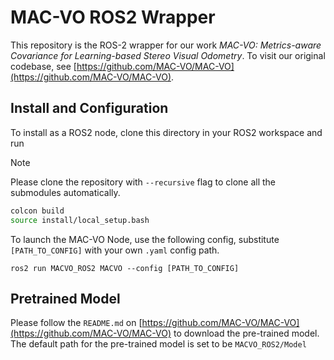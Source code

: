 # MAC-VO ROS2 Wrapper

This repository is the ROS-2 wrapper for our work *MAC-VO: Metrics-aware Covariance for Learning-based Stereo Visual Odometry*. To visit our original codebase, see [https://github.com/MAC-VO/MAC-VO](https://github.com/MAC-VO/MAC-VO).

## Install and Configuration

To install as a ROS2 node, clone this directory in your ROS2 workspace and run 

> [!NOTE]
> Please clone the repository with `--recursive` flag to clone all the submodules automatically.

```bash
colcon build
source install/local_setup.bash
```

To launch the MAC-VO Node, use the following config, substitute `[PATH_TO_CONFIG]` with your own `.yaml` config path.

```
ros2 run MACVO_ROS2 MACVO --config [PATH_TO_CONFIG]
```

## Pretrained Model

Please follow the `README.md` on [https://github.com/MAC-VO/MAC-VO](https://github.com/MAC-VO/MAC-VO) to download the pre-trained model. The default path for the pre-trained model is set to be `MACVO_ROS2/Model`
